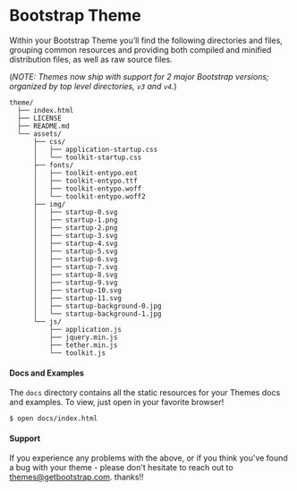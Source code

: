 # Bootstrap Theme #

Within your Bootstrap Theme you’ll find the following directories and files, grouping common resources and providing both compiled and minified distribution files, as well as raw source files.

(*NOTE: Themes now ship with support for 2 major Bootstrap versions; organized by top level directories, `v3` and `v4`.*)

```
theme/
  ├── index.html
  ├── LICENSE
  ├── README.md
  └── assets/
      ├── css/
      │   ├── application-startup.css
      │   └── toolkit-startup.css
      ├── fonts/
      │   ├── toolkit-entypo.eot
      │   ├── toolkit-entypo.ttf
      │   ├── toolkit-entypo.woff
      │   └── toolkit-entypo.woff2
      ├── img/
      │   ├── startup-0.svg
      │   ├── startup-1.png
      │   ├── startup-2.png
      │   ├── startup-3.svg
      │   ├── startup-4.svg
      │   ├── startup-5.svg
      │   ├── startup-6.svg
      │   ├── startup-7.svg
      │   ├── startup-8.svg
      │   ├── startup-9.svg
      │   ├── startup-10.svg
      │   ├── startup-11.svg
      │   ├── startup-background-0.jpg
      │   └── startup-background-1.jpg
      └── js/
          ├── application.js
          ├── jquery.min.js
          ├── tether.min.js
          └── toolkit.js
```

#### Docs and Examples

The `docs` directory contains all the static resources for your Themes docs and examples. To view, just open in your favorite browser!

```
$ open docs/index.html
```

#### Support

If you experience any problems with the above, or if you think you've found a bug with your theme - please don't hesitate to reach out to themes@getbootstrap.com. thanks!!
